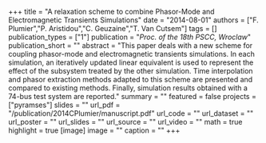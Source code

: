 +++
title = "A relaxation scheme to combine Phasor-Mode and Electromagnetic Transients Simulations"
date = "2014-08-01"
authors = ["F. Plumier","P. Aristidou","C. Geuzaine","T. Van Cutsem"]
tags = []
publication_types = ["1"]
publication = "_Proc. of the 18th PSCC, Wroclaw_"
publication_short = ""
abstract = "This paper deals with a new scheme for coupling phasor-mode and electromagnetic transients simulations. In each simulation, an iteratively updated linear equivalent is used to represent the effect of the subsystem treated by the other simulation. Time interpolation and phasor extraction methods adapted to this scheme are presented and compared to existing methods. Finally, simulation results obtained with a 74-bus test system are reported."
summary = ""
featured = false
projects = ["pyramses"]
slides = ""
url_pdf = "/publication/2014CPlumier/manuscript.pdf"
url_code = ""
url_dataset = ""
url_poster = ""
url_slides = ""
url_source = ""
url_video = ""
math = true
highlight = true
[image]
image = ""
caption = ""
+++


